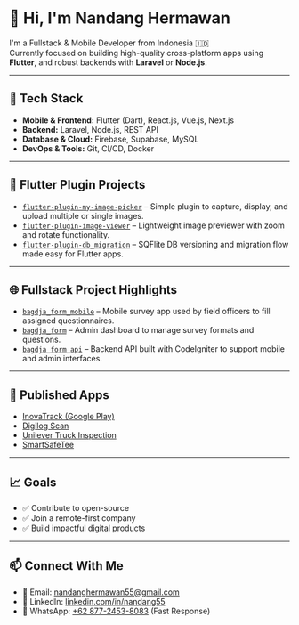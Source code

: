 # 👋 Hi, I'm Nandang Hermawan

I'm a Fullstack & Mobile Developer from Indonesia 🇮🇩  
Currently focused on building high-quality cross-platform apps using **Flutter**, and robust backends with **Laravel** or **Node.js**.

---

## 🔧 Tech Stack
- **Mobile & Frontend:** Flutter (Dart), React.js, Vue.js, Next.js  
- **Backend:** Laravel, Node.js, REST API  
- **Database & Cloud:** Firebase, Supabase, MySQL  
- **DevOps & Tools:** Git, CI/CD, Docker

---

## 🚀 Flutter Plugin Projects

- [`flutter-plugin-my-image-picker`](https://github.com/nandang55/my_image_picker) – Simple plugin to capture, display, and upload multiple or single images.
- [`flutter-plugin-image-viewer`](https://github.com/nandang55/my_easy_image_viewer) – Lightweight image previewer with zoom and rotate functionality.
- [`flutter-plugin-db_migration`](https://github.com/nandang55/db_migration) – SQFlite DB versioning and migration flow made easy for Flutter apps.

---

## 🌐 Fullstack Project Highlights

- [`bagdja_form_mobile`](https://github.com/nandang55/bagdja_form_mobile) – Mobile survey app used by field officers to fill assigned questionnaires.
- [`bagdja_form`](https://github.com/nandang55/bagdja_form) – Admin dashboard to manage survey formats and questions.
- [`bagdja_form_api`](https://github.com/nandang55/bagdja_form_api) – Backend API built with CodeIgniter to support mobile and admin interfaces.

---

## 📱 Published Apps

- [InovaTrack (Google Play)](https://play.google.com/store/search?q=inovatrack&c=apps&hl=en)
- [Digilog Scan](https://play.google.com/store/search?q=digilog+scan&c=apps&hl=en)
- [Unilever Truck Inspection](https://play.google.com/store/apps/details?id=com.enerren.unilever.trucinspection&hl=en)
- [SmartSafeTee](https://play.google.com/store/apps/details?id=com.enerren.smartsafetee&hl=en)

---

## 📈 Goals

- ✅ Contribute to open-source
- ✅ Join a remote-first company
- ✅ Build impactful digital products

---

## 📫 Connect With Me

- 📧 Email: [nandanghermawan55@gmail.com](mailto:nandanghermawan55@gmail.com)  
- 💼 LinkedIn: [linkedin.com/in/nandang55](https://linkedin.com/in/nandang55)
- 📱 WhatsApp: [+62 877-2453-8083](https://wa.me/6287724538083) (Fast Response)

